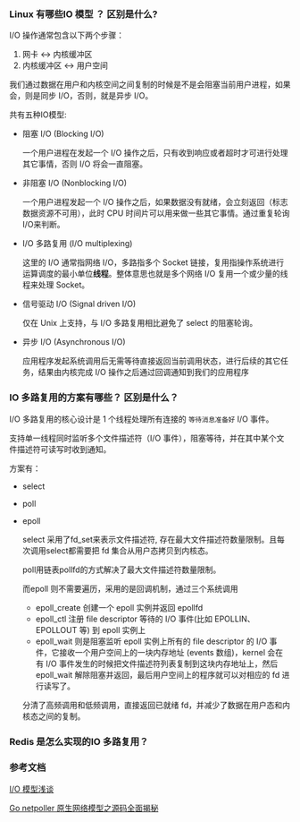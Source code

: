 ### Linux 有哪些IO 模型 ？ 区别是什么?

I/O 操作通常包含以下两个步骤：

1. 网卡 <-> 内核缓冲区
2. 内核缓冲区 <-> 用户空间

我们通过数据在用户和内核空间之间复制的时候是不是会阻塞当前用户进程，如果会，则是同步 I/O，否则，就是异步 I/O。

共有五种IO模型:

- 阻塞 I/O (Blocking I/O)

  一个用户进程在发起一个 I/O 操作之后，只有收到响应或者超时才可进行处理其它事情，否则 I/O 将会一直阻塞。

- 非阻塞 I/O (Nonblocking I/O)

  一个用户进程发起一个 I/O 操作之后，如果数据没有就绪，会立刻返回（标志数据资源不可用），此时 CPU 时间片可以用来做一些其它事情。通过重复轮询 I/O来判断。

- I/O 多路复用 (I/O multiplexing)

  这里的 I/O 通常指网络 I/O，多路指多个 Socket 链接，复用指操作系统进行运算调度的最小单位**线程**。整体意思也就是多个网络 I/O 复用一个或少量的线程来处理 Socket。

- 信号驱动 I/O (Signal driven I/O)

  仅在 Unix 上支持，与 I/O 多路复用相比避免了 select 的阻塞轮询。

- 异步 I/O (Asynchronous I/O)

  应用程序发起系统调用后无需等待直接返回当前调用状态，进行后续的其它任务，结果由内核完成 I/O 操作之后通过回调通知到我们的应用程序

### IO 多路复用的方案有哪些？ 区别是什么？

I/O 多路复用的核心设计是 1 个线程处理所有连接的 `等待消息准备好` I/O 事件。

支持单一线程同时监听多个文件描述符（I/O 事件），阻塞等待，并在其中某个文件描述符可读写时收到通知。

方案有：

- select

- poll

- epoll

  select 采用了fd_set来表示文件描述符, 存在最大文件描述符数量限制。且每次调用select都需要把 fd 集合从用户态拷贝到内核态。

  poll用链表pollfd的方式解决了最大文件描述符数量限制。

  而epoll 则不需要遍历，采用的是回调机制，通过三个系统调用

  - epoll_create 创建一个 epoll 实例并返回 epollfd
  - epoll_ctl 注册 file descriptor 等待的 I/O 事件(比如 EPOLLIN、EPOLLOUT 等) 到 epoll 实例上
  - epoll_wait 则是阻塞监听 epoll 实例上所有的 file descriptor 的 I/O 事件，它接收一个用户空间上的一块内存地址 (events 数组)，kernel 会在有 I/O 事件发生的时候把文件描述符列表复制到这块内存地址上，然后 epoll_wait 解除阻塞并返回，最后用户空间上的程序就可以对相应的 fd 进行读写了。

  分清了高频调用和低频调用，直接返回已就绪 fd，并减少了数据在用户态和内核态之间的复制。

### Redis 是怎么实现的IO 多路复用？





### 参考文档

[I/O 模型浅谈](https://www.bookstack.cn/read/Nodejs-Roadmap/nodejs-IO.md)

[Go netpoller 原生网络模型之源码全面揭秘](https://strikefreedom.top/go-netpoll-io-multiplexing-reactor)